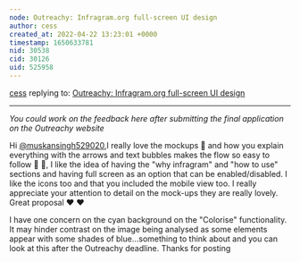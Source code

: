 ```yaml
---
node: Outreachy: Infragram.org full-screen UI design 
author: cess
created_at: 2022-04-22 13:23:01 +0000
timestamp: 1650633781
nid: 30538
cid: 30126
uid: 525958
---
```




[cess](../profile/cess) replying to: [Outreachy: Infragram.org full-screen UI design ](../notes/muskansingh529020/04-20-2022/outreachy-infragram-org-full-screen-ui-design)

----
_You could work on the feedback here after submitting the final application on the Outreachy website_ 

Hi [@muskansingh529020](/profile/muskansingh529020),I really love the  mockups 💯 and how you explain everything with the arrows and text bubbles makes the flow so easy to follow 🎉 🎉, I like the idea of having the "why infragram" and "how to use" sections and having full screen as an option that can be enabled/disabled. I like the icons too and that you included the mobile view too. I really appreciate your attention to detail on the mock-ups they are really lovely. Great proposal  ❤️ ❤️ 

I have one concern on the cyan background on the "Colorise" functionality. It may hinder contrast on the image being analysed as some elements appear with some shades of blue...something to think about and you can look at this after the Outreachy deadline. 
 Thanks for posting